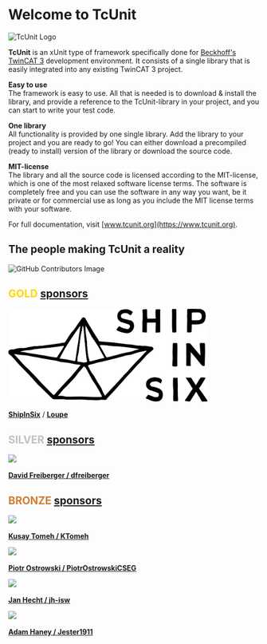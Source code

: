 # Welcome to TcUnit

![TcUnit Logo](https://raw.githubusercontent.com/tcunit/TcUnit/master/img/tcunit-logo.png)

**TcUnit** is an xUnit type of framework specifically done for [Beckhoff's TwinCAT 3](https://www.beckhoff.com/en-en/products/automation/twincat/) development environment.
It consists of a single library that is easily integrated into any existing TwinCAT 3 project.

**Easy to use**  
The framework is easy to use.
All that is needed is to download & install the library, and provide a reference to the TcUnit-library in your project, and you can start to write your test code.

**One library**  
All functionality is provided by one single library.
Add the library to your project and you are ready to go! You can either download a precompiled (ready to install) version of the library or download the source code.

**MIT-license**  
The library and all the source code is licensed according to the MIT-license, which is one of the most relaxed software license terms.
The software is completely free and you can use the software in any way you want, be it private or for commercial use as long as you include the MIT license terms with your software.

For full documentation, visit [www.tcunit.org](https://www.tcunit.org).

## The people making TcUnit a reality

![GitHub Contributors Image](https://contrib.rocks/image?repo=TcUnit/TcUnit)

## <span style="color:gold;">GOLD</span> [sponsors](https://github.com/sponsors/tcunit)

<img src="https://raw.githubusercontent.com/tcunit/.github/83260d9df9315ef2dff115a5f6d1bc2b1c23c3f5/profile/img/loupe-ship-in-six-horiz-black-rgb.svg" width="400"/>

[**ShipInSix**](https://shipinsix.team/) / [**Loupe**](https://loupe.team/)

## <span style="color:#C0C0C0;">SILVER</span> [sponsors](https://github.com/sponsors/tcunit)

<img src="https://avatars.githubusercontent.com/u/3814449?v=4" width="100" />

[**David Freiberger / dfreiberger**](https://github.com/dfreiberger)

## <span style="color:#CD7F32;">BRONZE</span> [sponsors](https://github.com/sponsors/tcunit)

<img src="https://avatars.githubusercontent.com/u/155195814?v=4" width="100" />

[**Kusay Tomeh / KTomeh**](https://github.com/KTomeh)

<img src="https://avatars.githubusercontent.com/u/96783034?v=4" width="100" />

[**Piotr Ostrowski / PiotrOstrowskiCSEG**](https://github.com/PiotrOstrowskiCSEG)

<img src="https://avatars.githubusercontent.com/u/26556312?v=4" width="100" />

[**Jan Hecht / jh-isw**](https://github.com/jh-isw)

<img src="https://avatars.githubusercontent.com/u/106118893?v=4" width="100" />

[**Adam Haney / Jester1911**](https://github.com/Jester1911)